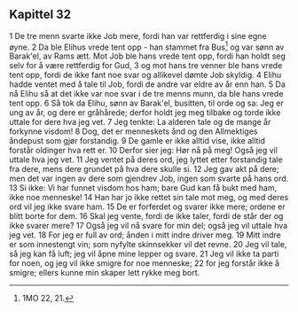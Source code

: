 ## Kapittel 32

1 De tre menn svarte ikke Job mere, fordi han var rettferdig i sine egne øyne.
2 Da ble Elihus vrede tent opp - han stammet fra Bus[^1] og var sønn av Barak'el, av Rams ætt. Mot Job ble hans vrede tent opp, fordi han holdt seg selv for å være rettferdig for Gud,
3 og mot hans tre venner ble hans vrede tent opp, fordi de ikke fant noe svar og allikevel dømte Job skyldig.
4 Elihu hadde ventet med å tale til Job, fordi de andre var eldre av år enn han.
5 Da nå Elihu så at det ikke var noe svar i de tre menns munn, da ble hans vrede tent opp.
6 Så tok da Elihu, sønn av Barak'el, busitten, til orde og sa: Jeg er ung av år, og dere er gråhårede; derfor holdt jeg meg tilbake og torde ikke uttale for dere hva jeg vet.
7 Jeg tenkte: La alderen tale og de mange år forkynne visdom!
8 Dog, det er menneskets ånd og den Allmektiges åndepust som gjør forstandig.
9 De gamle er ikke alltid vise, ikke alltid forstår oldinger hva rett er.
10 Derfor sier jeg: Hør nå på meg! Også jeg vil uttale hva jeg vet.
11 Jeg ventet på deres ord, jeg lyttet etter forstandig tale fra dere, mens dere grundet på hva dere skulle si.
12 Jeg gav akt på dere; men det var ingen av dere som gjendrev Job, ingen som svarte på hans ord.
13 Si ikke: Vi har funnet visdom hos ham; bare Gud kan få bukt med ham, ikke noe menneske!
14 Han har jo ikke rettet sin tale mot meg, og med deres ord vil jeg ikke svare ham.
15 De er forferdet og svarer ikke mere; ordene er blitt borte for dem.
16 Skal jeg vente, fordi de ikke taler, fordi de står der og ikke svarer mere?
17 Også jeg vil nå svare for min del; også jeg vil uttale hva jeg vet.
18 For jeg er full av ord; ånden i mitt indre driver meg.
19 Mitt indre er som innestengt vin; som nyfylte skinnsekker vil det revne.
20 Jeg vil tale, så jeg kan få luft; jeg vil åpne mine lepper og svare.
21 Jeg vil ikke ta parti for noen, og jeg vil ikke smigre for noe menneske;
22 for jeg forstår ikke å smigre; ellers kunne min skaper lett rykke meg bort.

[^1]:  1MO 22, 21.
